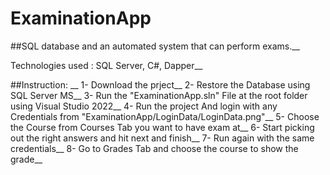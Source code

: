 # ExaminationApp
 ##SQL database and an automated system that can perform exams.__

Technologies used : SQL Server, C#, Dapper__

##Instruction: __
1- Download the prject__
2- Restore the Database using SQL Server MS__
3- Run the "ExaminationApp.sln" File at the root folder using Visual Studio 2022__
4- Run the project And login with any Credentials from "ExaminationApp/LoginData/LoginData.png"__
5- Choose the Course from Courses Tab you want to have exam at__
6- Start picking out the right answers and hit next and finish__
7- Run again with the same credentials__
8- Go to Grades Tab and choose the course to show the grade__
